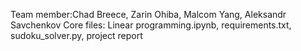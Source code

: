 Team member:Chad Breece, Zarin Ohiba, Malcom Yang, Aleksandr Savchenkov
Core files: Linear programming.ipynb, requirements.txt, sudoku_solver.py, project report

